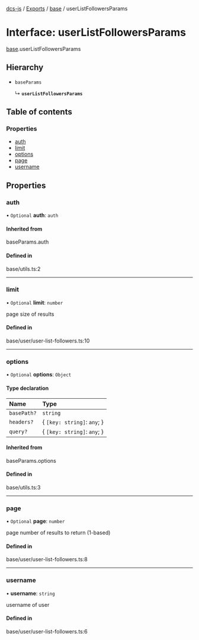 [dcs-js](../README.md) / [Exports](../modules.md) / [base](../modules/base.md) / userListFollowersParams

# Interface: userListFollowersParams

[base](../modules/base.md).userListFollowersParams

## Hierarchy

- `baseParams`

  ↳ **`userListFollowersParams`**

## Table of contents

### Properties

- [auth](base.userListFollowersParams.md#auth)
- [limit](base.userListFollowersParams.md#limit)
- [options](base.userListFollowersParams.md#options)
- [page](base.userListFollowersParams.md#page)
- [username](base.userListFollowersParams.md#username)

## Properties

### <a id="auth" name="auth"></a> auth

• `Optional` **auth**: `auth`

#### Inherited from

baseParams.auth

#### Defined in

base/utils.ts:2

___

### <a id="limit" name="limit"></a> limit

• `Optional` **limit**: `number`

page size of results

#### Defined in

base/user/user-list-followers.ts:10

___

### <a id="options" name="options"></a> options

• `Optional` **options**: `Object`

#### Type declaration

| Name | Type |
| :------ | :------ |
| `basePath?` | `string` |
| `headers?` | { `[key: string]`: `any`;  } |
| `query?` | { `[key: string]`: `any`;  } |

#### Inherited from

baseParams.options

#### Defined in

base/utils.ts:3

___

### <a id="page" name="page"></a> page

• `Optional` **page**: `number`

page number of results to return (1-based)

#### Defined in

base/user/user-list-followers.ts:8

___

### <a id="username" name="username"></a> username

• **username**: `string`

username of user

#### Defined in

base/user/user-list-followers.ts:6
